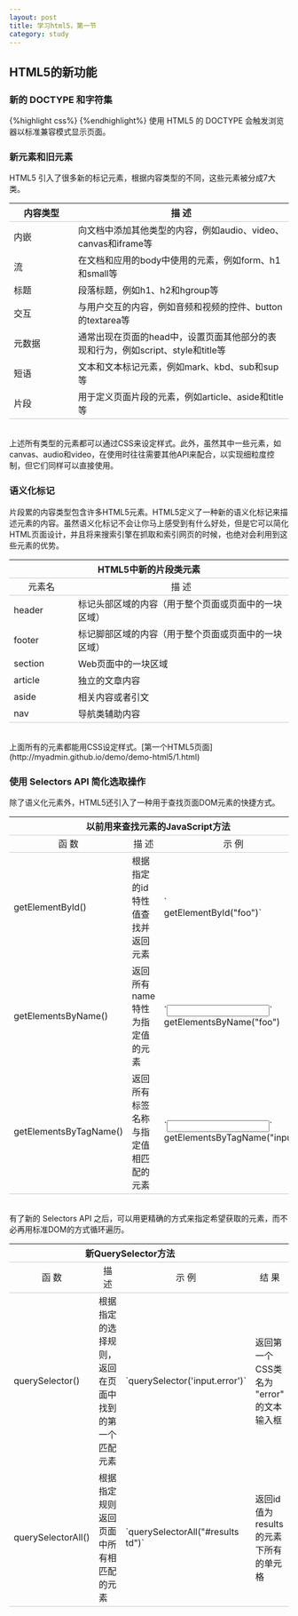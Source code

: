 ```yaml
---
layout: post
title: 学习html5，第一节
category: study
---
```


<h2>HTML5的新功能</h2>

<h3>新的 DOCTYPE 和字符集</h3>
{%highlight css%}
<!DOCTYPE html>
<meta charset="utf-8">
{%endhighlight%}
使用 HTML5 的 DOCTYPE 会触发浏览器以标准兼容模式显示页面。

<h3>新元素和旧元素</h3>
HTML5 引入了很多新的标记元素，根据内容类型的不同，这些元素被分成7大类。
<table>
	<tr style="border-bottom: 1px solid #ccc; border-top: 1px solid #ccc;">
		<th style="width: 100px;">内容类型</th>
		<th>描  述</th>
	</tr>
	<tr>
		<td>内嵌</td>
		<td>向文档中添加其他类型的内容，例如audio、video、canvas和iframe等</td>
	</tr>
	<tr>
		<td>流</td>
		<td>在文档和应用的body中使用的元素，例如form、h1和small等</td>
	</tr>
	<tr>
		<td>标题</td>
		<td>段落标题，例如h1、h2和hgroup等</td>
	</tr>
	<tr>
		<td>交互</td>
		<td>与用户交互的内容，例如音频和视频的控件、button的textarea等</td>
	</tr>
	<tr>
		<td>元数据</td>
		<td>通常出现在页面的head中，设置页面其他部分的表现和行为，例如script、style和title等</td>
	</tr>
	<tr>
		<td>短语</td>
		<td>文本和文本标记元素，例如mark、kbd、sub和sup等</td>
	</tr>
	<tr style="border-bottom: 1px solid #ccc;">
		<td>片段</td>
		<td>用于定义页面片段的元素，例如article、aside和title等</td>
	</tr>
</table>
<br />
上述所有类型的元素都可以通过CSS来设定样式。此外，虽然其中一些元素，如canvas、audio和video，在使用时往往需要其他API来配合，以实现细粒度控制，但它们同样可以直接使用。

<h3>语义化标记</h3>
片段累的内容类型包含许多HTML5元素。HTML5定义了一种新的语义化标记来描述元素的内容。虽然语义化标记不会让你马上感受到有什么好处，但是它可以简化HTML页面设计，并且将来搜索引擎在抓取和索引网页的时候，也绝对会利用到这些元素的优势。

<table>
	<tr>
		<th colspan="2" style="text-align: center;">HTML5中新的片段类元素</th>
	</tr>
	<tr style="border-bottom: 1px solid #ccc; border-top: 1px solid #ccc;">
		<td style="text-align: center; width: 100px;">元素名</td>
		<td style="text-align: center;">描  述</td>
	</tr>
	<tr>
		<td>header</td>
		<td>标记头部区域的内容（用于整个页面或页面中的一块区域）</td>
	</tr>
	<tr>
		<td>footer</td>
		<td>标记脚部区域的内容（用于整个页面或页面中的一块区域）</td>
	</tr>
	<tr>
		<td>section</td>
		<td>Web页面中的一块区域</td>
	</tr>
	<tr>
		<td>article</td>
		<td>独立的文章内容</td>
	</tr>
	<tr>
		<td>aside</td>
		<td>相关内容或者引文</td>
	</tr>
	<tr style="border-bottom: 1px solid #ccc;">
		<td>nav</td>
		<td>导航类辅助内容</td>
	</tr>
</table>
<br />
上面所有的元素都能用CSS设定样式。[第一个HTML5页面](http://myadmin.github.io/demo/demo-html5/1.html)

<h3>使用 Selectors API 简化选取操作</h3>
除了语义化元素外，HTML5还引入了一种用于查找页面DOM元素的快捷方式。
<table>
	<tr>
		<th colspan="3" style="text-align: center;">以前用来查找元素的JavaScript方法</th>
	</tr>
	<tr style="border-bottom: 1px solid #ccc; border-top: 1px solid #ccc;">
		<td style="text-align: center;">函  数</td>
		<td style="text-align: center;">描  述</td>
		<td style="text-align: center;">示  例</td>
	</tr>
	<tr>
		<td>getElementById()</td>
		<td>根据指定的id特性值查找并返回元素</td>
		<td> `<div id="foo"></div>getElementById("foo")` </td>
	</tr>
	<tr>
		<td>getElementsByName()</td>
		<td>返回所有name特性为指定值的元素</td>
		<td> `<input type='text' name='foo'>` getElementsByName("foo")</td>
	</tr>
	<tr style="border-bottom: 1px solid #ccc;">
		<td>getElementsByTagName()</td>
		<td>返回所有标签名称与指定值相匹配的元素</td>
		<td> `<input type='text'>` getElementsByTagName("input")</td>
	</tr>
</table>
<br />
有了新的 Selectors API 之后，可以用更精确的方式来指定希望获取的元素，而不必再用标准DOM的方式循环遍历。
<table>
	<tr>
		<th colspan="3" style="text-align: center;">新QuerySelector方法</th>
	</tr>
	<tr style="border-bottom: 1px solid #ccc; border-top: 1px solid #ccc;">
		<td style="text-align: center;">函  数</td>
		<td style="text-align: center;">描  述</td>
		<td style="text-align: center;">示  例</td>
		<td style="text-align: center;">结  果</td>
	</tr>
	<tr>
		<td>querySelector()</td>
		<td>根据指定的选择规则，返回在页面中找到的第一个匹配元素</td>
		<td> `querySelector('input.error')` </td>
		<td>返回第一个CSS类名为 "error" 的文本输入框</td>
	</tr>
	<tr style="border-bottom: 1px solid #ccc;">
		<td>querySelectorAll()</td>
		<td>根据指定规则返回页面中所有相匹配的元素</td>
		<td> `querySelectorAll("#results td")` </td>
		<td>返回id值为results的元素下所有的单元格</td>
	</tr>
</table>